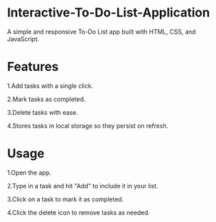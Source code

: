 # Interactive-To-Do-List-Application
A simple and responsive To-Do List app built with HTML, CSS, and JavaScript.

# Features
1.Add tasks with a single click.

2.Mark tasks as completed.

3.Delete tasks with ease.

4.Stores tasks in local storage so they persist on refresh.

# Usage
1.Open the app.

2.Type in a task and hit "Add" to include it in your list.

3.Click on a task to mark it as completed.

4.Click the delete icon to remove tasks as needed.
